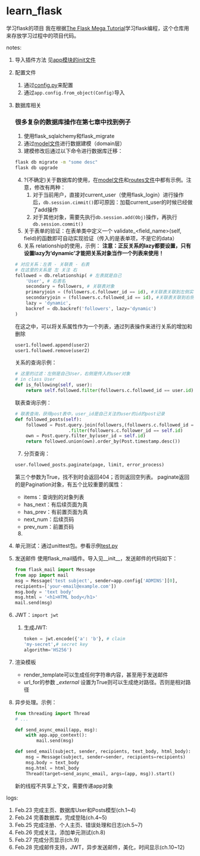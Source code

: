 # learn_flask
学习flask的项目
我在根据[The Flask Mega Tutorial](https://github.com/luhuisicnu/The-Flask-Mega-Tutorial-zh)学习flask编程，这个仓库用来存放学习过程中的项目代码。

notes:

1. 导入插件方法
    见[app模块的init文件](./app/__init__.py)
2. 配置文件
    1. 通过[config.py](./config.py)来配置
    2. 通过`app.config.from_object(Config)`导入
3. 数据库相关
    ### 很多复杂的数据库操作在第七章中找到例子
    1. 使用flask_sqlalchemy和flask_migrate
    2. 通过[model文件](./app/models.py)进行数据建模（domain层）
    3. 建模修改后通过以下命令进行数据库迁移：
    ```bash
    flask db migrate -m "some desc"
    flask db upgrade
    ```
    4. ?(不确定)关于数据库的使用，在[model文件](./app/models.py)和[routes文件](./app/routes.py)中都有示例。注意，修改有两种：
        1. 对于当前用户，直接对current_user（使用flask_login）进行操作后，`db.session.cimmit()`即可原因：加载current_user的时候已经做了add操作
        1. 对于其他对象，需要先执行`db.session.add(Obj)`操作，再执行`db.session.commit()`
    5. 关于表单的验证：在表单类中定义一个 validate_<field_name>(self, field)的函数即可自动实现验证（传入的是表单项，不是它的data）
    6. 关系 relationship的使用，示例：
    **注意：正反关系的lazy都要设置，只有设置lazy为‘dynamic’才能把关系对象当作一个列表来使用！**
    ``` python
    # 对应关系：左表 - 关联表 - 右表
    # 在这里的关系是 左 关注 右
    followed = db.relationship( # 左表就是自己
        'User', # 右表名
        secondary = followers, # 关联表对象
        primaryjoin = (followers.c.follower_id == id), #关联表关联到左侧实体的条件
        secondaryjoin = (followers.c.followed_id == id), #关联表关联到右侧实体的条件
        lazy = 'dynamic',
        backref = db.backref('followers', lazy='dynamic')
    )
    ```
    在这之中，可以将关系属性作为一个列表，通过列表操作来进行关系的增加和删除
    ``` python
    user1.followed.append(user2)
    user1.followed.remove(user2)
    ```
    关系的查询示例：
    ``` python
    # 这里的过滤：左侧是自己User，右侧是传入的user对象
    # in class User
    def is_following(self, user):
        return self.followed.filter(followers.c.followed_id == user.id).count() > 0
    ```
    联表查询示例：
    ``` python
    # 联表查询，获得post表中，user_id是自己关注的user的id的post记录
    def followed_posts(self):
        followed = Post.query.join(followers,(followers.c.followed_id == Post.user_id)) \
                        .filter(followers.c.follower_id == self.id)
        own = Post.query.filter_by(user_id = self.id)
        return followed.union(own).order_by(Post.timestamp.desc())
    ```
    7. 分页查询：
    ``` python
    user.followed_posts.paginate(page, limit, error_process)
    ```
    第三个参数为True，找不到时会返回404；否则返回空列表。
    paginate返回的是Pagination对象，有五个比较重要的属性：
    * items：查询到的对象列表
    * has_next：有后续页面为真
    * has_prev：有前置页面为真
    * next_num：后续页码
    * prev_num：前置页码
    8. 

4. 单元测试：通过unittest包。参看示例[test.py](./app/test.py)
5. 发送邮件
    使用flask_mail插件。导入见__init__，发送邮件的代码如下：
    ``` python
    from flask_mail import Message
    from app import mail
    msg = Message('test subject', sender=app.config['ADMINS'][0],
    recipients=['your-email@example.com'])
    msg.body = 'text body'
    msg.html = '<h1>HTML body</h1>'
    mail.send(msg)

    ```
6. JWT：```import jwt```
    1. 生成JWT:
        ``` python
        token = jwt.encode({'a': 'b'}, # claim
        'my-secret',# secret key
        algorithm='HS256')
        ```
7. 渲染模板
    * render_template可以生成任何字符串内容，甚至用于发送邮件
    * url_for的参数 *_external* 设置为True则可以生成绝对路径。否则是相对路径 
8. 异步处理。示例：
    ``` python
    from threading import Thread
    # ...

    def send_async_email(app, msg):
        with app.app_context():
            mail.send(msg)

    def send_email(subject, sender, recipients, text_body, html_body):
        msg = Message(subject, sender=sender, recipients=recipients)
        msg.body = text_body
        msg.html = html_body
        Thread(target=send_async_email, args=(app, msg)).start()
    ```
    新的线程不共享上下文，需要传递app对象

logs:

1. Feb.23 完成主页、数据库User和Posts模型(ch.1~4)
2. Feb.24 完善数据库，完成登陆(ch.4~5)
3. Feb.25 完成注册、个人主页、错误处理和日志(ch.5~7)
4. Feb.26 完成关注，添加单元测试(ch.8)
5. Feb.27 完成分页显示(ch.9)
6. Feb.28 完成邮件支持，JWT，异步发送邮件，美化，时间显示(ch.10~12)